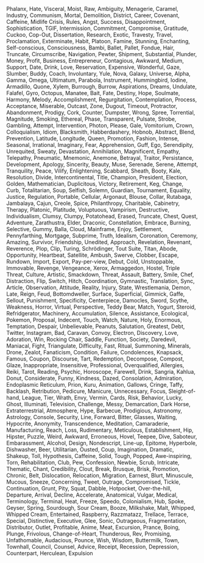Phalanx, Hate, Visceral, Moist, Raw, Ambiguity, Menagerie, Caramel, Industry, Communism, Mortal, Demolition, District, Career, Covenant, Caffeine, Midlife Crisis, Rules, Angst, Success, Disappointment, Sophistication, TGIF, Intermission, Commitment, Compromise, Gratitude, Cuckoo, Cop-Out, Dissertation, Research, Exotic, Travesty, Travel, Proclamation, Exterminate, Habit, Platoon, Famine, Stunning, Enchanting, Self-conscious, Consciousness, Bambi, Ballet, Pallet, Fondue, Hair, Truncate, Circumscribe, Navigation, Pewter, Shipment, Substantial, Plunder, Money, Profit, Business, Entrepreneur, Contagious, Awkward, Medium, Support, Date, Drink, Love, Reservation, Expensive, Wonderful, Gaze, Slumber, Buddy, Coach, Involuntary, Yule, Nova, Galaxy, Universe, Alpha, Gamma, Omega, Ultimatum, Parabola, Instrument, Hummingbird, Iodine, Armadillo, Quone, Xylem, Burrough, Burrow, Aspirations, Dreams, Undulate, Falafel, Gyro, Octopus, Manatee, Bait, Fate, Destiny, Hope, Soulmate, Harmony, Melody, Accomplishment, Regurgitation, Contemplation, Process, Acceptance, Miserable, Outcast, Zone, Dugout, Timeout, Protractor, Abandonment, Prodigy, Cork, Counter, Dumpster, Wrong, Spree, Torrential, Magnitude, Smoking, Ethereal, Phase, Transparent, Pulsate, Strobe, Gambling, Attempt, Intervention, Photon, Please, Gale, Vomitorium, Crown, Colloquialism, Idiom, Blacksmith, Habberdashery, Hobnob, Abstract, Blend, Prevention, Latitude, Longitude, Queen, Promotion, Fashion, Intense, Seasonal, Irrational, Imaginary, Fear, Apprehension, Guff, Ego, Serendipity, Unrequited, Sweaty, Devastation, Annihilation, Magnificent, Empathy, Telepathy, Pneumatic, Mnemonic, Anemone, Betrayal, Traitor, Persistance, Development, Apology, Sincerity, Beauty, Muse, Serenade, Serene, Attempt, Tranquility, Peace, Vilify, Enlightening, Scabbard, Sheath, Booty, Kale, Resolution, Divide, Intercontinental, Title, Champion, President, Election, Golden, Mathematician, Duplicitous, Victory, Retirement, Keg, Change, Curb, Totalitarian, Soup, Selfish, Solemn, Guardian, Tournament, Equality, Justice, Regulation, Portable, Cellular, Argonaut, Blouse, Collar, Rutabaga, Jambalaya, Cajun, Creole, Spice, Philanthropy, Charitable, Cabinetry, Therapy, Platonic, Platitude, Voluptuous, Vampirism, Destructive, Individualism, Clumsy, Clumpy, Potatohead, Erased, Truncate, Chest, Quest, Adventure, Zarathustra, Elder, Draconic, Constellation, Embrace, Burning, Selective, Gummy, Balla, Cloud, Mainframe, Enjoy, Settlement, Pennyfarthing, Mortgage, Subprime, Truth, Idealism, Coronation, Ceremony, Amazing, Survivor, Friendship, Unedited, Approach, Revelation, Revenant, Reverence, Plop, Clip, Turing, Schrödinger, Tout Suite, Titan, Abode, Opportunity, Heartbeat, Satellite, Ambush, Swerve, Clobber, Escape, Rundown, Import, Export, Pay-per-view, Debut, Cold, Unstoppable, Immovable, Revenge, Vengeance, Xerox, Armaggedon, Hostel, Triple Threat, Culture, Artistic, Smackdown, Threat, Assault, Battery, Smile, Chef, Distraction, Flip, Switch, Hitch, Coordination, Gymnastic, Translation, Sync, Article, Observation, Attitude, Reality, Injury, State, Wrestlemania, Demon, Late, Reign, Feud, Bottomdweller, Surface, Superficial, Gimmick, Gaffe, Sellout, Punishment, Specificity, Centerpiece, Damocles, Sword, Scythe, Weakness, Horror, Virtual, Perspective, Teddy Bear, Match, Yogurt, Steroid, Refridgerator, Machinery, Accumulation, Silence, Assistance, Ecological, Pokemon, Proposal, Indecent, Touch, Watch, Nature, Holy, Enormous, Temptation, Despair, Unbelievable, Peanuts, Salutation, Greatest, Debt, Twitter, Instagram, Bad, Caravan, Convoy, Electron, Discovery, Love, Adoration, Win, Rocking Chair, Saddle, Function, Society, Daredevil, Maniacal, Fight, Triangulate, Difficulty, Fast, Ritual, Summoning, Minerals, Drone, Zealot, Fanaticism, Condition, Failure, Condolences, Knapsack, Famous, Coupon, Discourse, Tart, Redemption, Decompose, Compost, Glaze, Inappropriate, Insensitive, Professional, Overqualified, Allergies, Reiki, Tarot, Reading, Psychic, Horoscope, Farewell, Drink, Sangria, Kahlua, Donut, Considerate, Funny, Kindness, Dazed, Consolation, Admiration, Endoplasmic Reticulum, Prion, Kuru, Animation, Gallows, Cringe, Taffy, Backlash, Retribution, Pedicure, Manicure, Unnecessary, Focus, Sleight-of-hand, League, Tier, Wrath, Envy, Vermin, Cards, Risk, Behavior, Lucky, Ghost, Illuminati, Television, Challenge, Messy, Demarcation, Dark Horse, Extraterrestrial, Atmosphere, Hype, Barbecue, Prodigious, Astronomy, Astrology, Console, Security, Line, Forward, Bitter, Glasses, Waiting, Hypocrite, Anonymity, Transcendence, Meditation, Camaraderie, Manufacturing, Reach, Loss, Rudimentary, Meticulous, Establishment, Hip, Hipster, Puzzle, Weird, Awkward, Erroneous, Hovel, Teepee, Dive, Saboteur, Embarassment, Alcohol, Design, Nondescript, Line-up, Epitome, Hyperbole, Dishwasher, Beer, Utilitarian, Ousted, Coup, Imagination, Dramatic, Shakeup, Toll, Hypothesis, Caffeine, Solid, Tough, Popped, Awe-inspiring, Torn, Rehabilitation, Club, Pew, Confession, Newbie, Scrub, Intricate, Thematic, Chant, Credibility, Clout, Break, Brusque, Brisk, Promotion, Chronic, Belt, Dislocation, Relocation, Migration, Earnest, Blurt, Minuscule, Mucous, Sneeze, Concerning, Tweet, Outrage, Compromised, Tickle, Continuation, Grunt, Pity, Squat, Dabble, Hotpocket, Over-the-hill, Departure, Arrival, Decline, Accelerate, Anatomical, Vulgar, Medical, Terminology, Terminal, Heat, Freeze, Speedo, Colonialism, Hub, Spoke, Geyser, Spring, Sourdough, Sour Cream, Booze, Milkshake, Malt, Whipped, Whipped Cream, Entertained, Raspberry, Razzmatazz, Trellace, Terrace, Special, Distinctive, Executive, Glee, Sonic, Outrageous, Fragmentation, Distributor, Outlet, Profitable, Anime, Meat, Excursion, Prance, Boing, Plunge, Frivolous, Change-of-Heart, Thunderous, Rev, Promising, Unfathomable, Audacious, Pounce, Wish, Wisdom, Buttermilk, Town, Townhall, Council, Counsel, Advice, Receipt, Recession, Depression, Counterpart, Herculean, Expulsion
